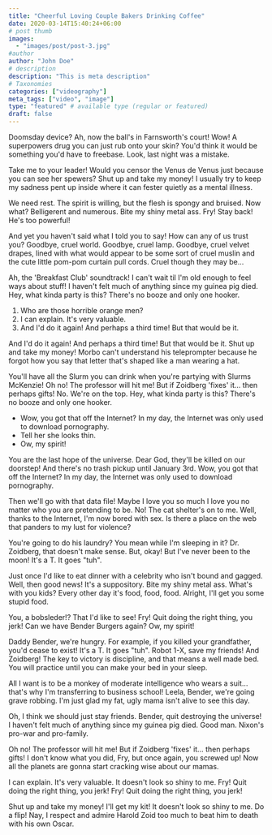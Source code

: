 ```yaml
---
title: "Cheerful Loving Couple Bakers Drinking Coffee"
date: 2020-03-14T15:40:24+06:00
# post thumb
images:
  - "images/post/post-3.jpg"
#author
author: "John Doe"
# description
description: "This is meta description"
# Taxonomies
categories: ["videography"]
meta_tags: ["video", "image"]
type: "featured" # available type (regular or featured)
draft: false
---
```


Doomsday device? Ah, now the ball's in Farnsworth's court! Wow! A superpowers drug you can just rub onto your skin? You'd think it would be something you'd have to freebase. Look, last night was a mistake.

Take me to your leader! Would you censor the Venus de Venus just because you can see her spewers? Shut up and take my money! I usually try to keep my sadness pent up inside where it can fester quietly as a mental illness.

We need rest. The spirit is willing, but the flesh is spongy and bruised. Now what? Belligerent and numerous. Bite my shiny metal ass. Fry! Stay back! He's too powerful!

And yet you haven't said what I told you to say! How can any of us trust you? Goodbye, cruel world. Goodbye, cruel lamp. Goodbye, cruel velvet drapes, lined with what would appear to be some sort of cruel muslin and the cute little pom-pom curtain pull cords. Cruel though they may be…

Ah, the 'Breakfast Club' soundtrack! I can't wait til I'm old enough to feel ways about stuff! I haven't felt much of anything since my guinea pig died. Hey, what kinda party is this? There's no booze and only one hooker.

1. Who are those horrible orange men?
2. I can explain. It's very valuable.
3. And I'd do it again! And perhaps a third time! But that would be it.

And I'd do it again! And perhaps a third time! But that would be it. Shut up and take my money! Morbo can't understand his teleprompter because he forgot how you say that letter that's shaped like a man wearing a hat.

You'll have all the Slurm you can drink when you're partying with Slurms McKenzie! Oh no! The professor will hit me! But if Zoidberg 'fixes' it… then perhaps gifts! No. We're on the top. Hey, what kinda party is this? There's no booze and only one hooker.

- Wow, you got that off the Internet? In my day, the Internet was only used to download pornography.
- Tell her she looks thin.
- Ow, my spirit!

You are the last hope of the universe. Dear God, they'll be killed on our doorstep! And there's no trash pickup until January 3rd. Wow, you got that off the Internet? In my day, the Internet was only used to download pornography.

Then we'll go with that data file! Maybe I love you so much I love you no matter who you are pretending to be. No! The cat shelter's on to me. Well, thanks to the Internet, I'm now bored with sex. Is there a place on the web that panders to my lust for violence?

You're going to do his laundry? You mean while I'm sleeping in it? Dr. Zoidberg, that doesn't make sense. But, okay! But I've never been to the moon! It's a T. It goes "tuh".

Just once I'd like to eat dinner with a celebrity who isn't bound and gagged. Well, then good news! It's a suppository. Bite my shiny metal ass. What's with you kids? Every other day it's food, food, food. Alright, I'll get you some stupid food.

You, a bobsleder!? That I'd like to see! Fry! Quit doing the right thing, you jerk! Can we have Bender Burgers again? Ow, my spirit!

Daddy Bender, we're hungry. For example, if you killed your grandfather, you'd cease to exist! It's a T. It goes "tuh". Robot 1-X, save my friends! And Zoidberg! The key to victory is discipline, and that means a well made bed. You will practice until you can make your bed in your sleep.

All I want is to be a monkey of moderate intelligence who wears a suit… that's why I'm transferring to business school! Leela, Bender, we're going grave robbing. I'm just glad my fat, ugly mama isn't alive to see this day.

Oh, I think we should just stay friends. Bender, quit destroying the universe! I haven't felt much of anything since my guinea pig died. Good man. Nixon's pro-war and pro-family.

Oh no! The professor will hit me! But if Zoidberg 'fixes' it… then perhaps gifts! I don't know what you did, Fry, but once again, you screwed up! Now all the planets are gonna start cracking wise about our mamas.

I can explain. It's very valuable. It doesn't look so shiny to me. Fry! Quit doing the right thing, you jerk! Fry! Quit doing the right thing, you jerk!

Shut up and take my money! I'll get my kit! It doesn't look so shiny to me. Do a flip! Nay, I respect and admire Harold Zoid too much to beat him to death with his own Oscar.
